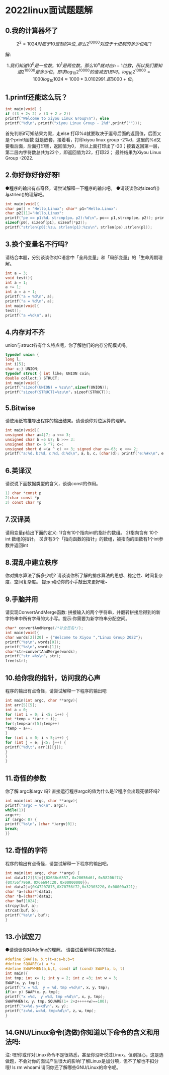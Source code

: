 # 2022linux面试题题解

## 0.我的计算器坏了

```math
2^2=1024对应于10进制的4位,那么2^{10000}对应于十进制的多少位呢？
```
解:
```math
1. 我们知道10^0是一位数，10^1是两位数，那么10^{n}就对应n-1位数，所以我们要知道2^{10000}是多少位，即求log_{10}2^{10000}的值减去1即可。
 log_{10}2^{10000}=1000log_{10}1024≈1000*3.010299
1. 即3000+位。
```
## 1.printf还能这么玩？

```c
int main(void) {
if ((3 + 2< 2) > (3 + 2 > 2))
printf("Welcome to xiyou Linux Group\n"); else
printf("%d\n"，printf("xiyou Linux Group - 2%d",printf("")));

```
首先判断if可知结果为假，走else
打印%d就要取决于逗号后面的返回值，后面又是个printf函数
就是嵌套，接着看，打印xiyou linux group -2%d，这里的%d又要看后面，后面打印空，返回值为0，
所以上面打印出了-20；接着返回第一层，第二层内字符数总共为22个，即返回值为22，打印22；
最终结果为Xiyou Linux Group -2022.
## 2.你好你好你好呀!
●程序的输出有点奇怪，请尝试解释一下程序的输出吧。
●请谈谈你对sizeof(()与strlen()的理解吧。

```c
int main(void){
char po[] = "Hello,Linux"; char* p1="Hello.Linux":
char p2[11]="Hello,Linux":
printf("pe == p1:%d，strcmp(po，p2):%d\n"，po== p1,strcmp(pe，p2)); printf("sizeof(p0):%zu,sizeof(pl): wzu,sizeof(*p2): %zuln".
sizeof(p0)，sizeof(p1)，sizeof(*p2));
printf("strlen(p0):%zu，strlen(p1):%zu\n"，strlen(pe),strlen(pl));
```
## 3.换个变量名不行吗?
请结合本题，分别谈谈你对C语言中「全局变量」和「局部变量」的「生命周期理解。

```c
int a = 3;
void test(){ 
int a = 1;
a += 1;
int a = a + 1;
printf("a = %d\n"，a);
printf("a = %d\n"，a);
int main(void){
test();
printf("a =%d\n"，a);
```
## 4.内存对不齐
union与struct各有什么特点呢，你了解他们的内存分配模式吗。

```c
typedef union { 
long l; 
int i[5]; 
char c;} UNION;
typedef struct { int like; UNION coin;
double collect;} STRUCT;
int main(void){ 
printf("sizeof(UNION) = %zu\n",sizeof(UNION)); 
printf("sizeof(STRUCT)=%zu\n"，sizeof(STRUCT));
```
## 5.Bitwise
请使用纸笔推导出程序的输出结果。请谈谈你对位运算的理解。

```c
int main(void){
unsigned char a=4|7; a <<= 3;
unsigned char b =5 &7; b >>= 3:
unsigned char c= 6 ^7; c=:
unsigned short d =(a ^ c) << 3; signed char e=-63; e <<= 2;
printf("a:%d，b:%d，c:%d，d:%d\n"，a，b，c，(char)d); printf("e:%#x\n"，e);
```
## 6.英译汉
请说说下面数据类型的含义，谈谈const的作用。

```c
1) char *const p
2)char const *p
3) const char *p 
```
## 7.汉译英
请用变量p给出下面的定义:
1)含有10个指向int的指针的数组。
2)指向含有 10个 int 数组的指针。
3)含有3个「指向函数的指针」的数组，被指向的函数有1个int参数并返回int
## 8.混乱中建立秩序
你对排序算法了解多少呢?
请谈谈你所了解的排序算法的思想、稳定性、时间复杂度、空间复杂度。
提示:动动你的小手敲出来更好哦~
## 9.手脑并用
请实现ConvertAndMerge函数:
拼接输入的两个字符串，并翻转拼接后得到的新字符串中所有字母的大小写。提示:你需要为新字符串分配空间。

```c
char* convertAndMerge(/*补全签名*/);
int main(void){
char words[2][20] = {"Welcome to Xiyou ","Linux Group 2022"};
printf("%s\n"，words[0]);
printf("%s\n"，words[1]);
char*str=convertAndMerge(words);
printf("str =%s\n"，str); 
free(str);
```
## 10.给你我的指针，访问我的心声
程序的输出有点奇怪，请尝试解释一下程序的输出吧 
```c
int main(int argc, char **argv){ 
int arr[5][5]; 
int a = 0;
for (int i = 0; i <5; i++) {
int *temp = *(arr + i);
for(;temp<arr[5];temp++)
*temp = a++;
}
for (int i = 0; i < 5;i++) {
for (int j = e; j<5; j++) {
printf("%d\t"，arr[i][j]);
}
}
}
```
## 11.奇怪的参数
你了解 argc和argv 吗?
直接运行程序argc的值为什么是1?程序会出现死循环吗?

```c
int main(int argc, char **argv){
printf("argc = %d\n"，argc);
while(1){ 
argc++;
if (argc< 0) {
printf("%s\n"，(char *)argv[0]); 
break;
}}
```
## 12.奇怪的字符
程序的输出有点奇怪，请尝试解释一下程序的输出吧。 
```c
int main(int argc, char **argv) {
int data1[2][3]={{0X636c6557，0x20656d6f，0x58206f74}
{0X756f7969，0X6e694c20，0x00000000}};
int data2]={0X47207875,0X70756f72,0x32303220，0x00000a321};
char *a=(char*)data1;
char *b=(char*)data2; 
char buf[1024];
strcpy(buf，a);
strcat(buf，b);
printf("%s\n"，buf);
}
```
## 13.小试宏刀
●请谈谈你对#define的理解。
请尝试着解释程序的输出。

```c
#define SWAP(a，b.t)t=a:a=b;b=t
#define SQUARE(a) a *a
#define SWAPWHEN(a,b,t, cond) if (cond) SWAP(a, b, t) 
int main({
int tmp; int x= 1; int y = 2; int z =3; int w = 3;
SWAP(x，y，tmp);
printf("x = %d， y = %d，tmp =%d\n"，x，y，tmp); 
if(x> y) SWAP(x，y，tmp);
printf("x =%d， y =%d，tmp =%d\n"，x，y，tmp);
SWAPWHEN(x，y，tmp，SQUARE(1+ 2+z+++++w)==100); 
printf("x=%d，y=xd\n"，x，y);
printf("z=%d，w=%d，tmp=%d\n"，z，w，tmp);
}
```
## 14.GNU/Linux命令(选做)你知道以下命令的含义和用法吗:
注:
嘿!你或许对Linux命令不是很熟悉，甚至你没听说过Linux。但别担心，这是选做题，不会对你的面试产生很大的影响!了解Linux是加分项，但不了解也不扣分哦!
ls
rm
whoami
请问你还了解哪些GNU/Linux的命令呢。











